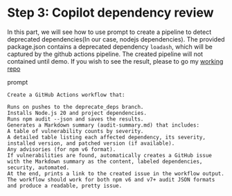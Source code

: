 # Step 3: Copilot dependency review

In this part, we will see how to use prompt to create a pipeline to detect deprecated dependencies(In our case, nodejs dependencies). The provided package.json contains a deprecated dependency `loadash`, which will be captured by the github actions pipeline. The created pipeline will not contained until demo. If you wish to see the result, please to go my [working repo](https://github.com/Zhiyuanlu000217/cst8922-demo/tree/deprecate_deps)

prompt
```
Create a GitHub Actions workflow that:

Runs on pushes to the deprecate_deps branch.
Installs Node.js 20 and project dependencies.
Runs npm audit --json and saves the results.
Generates a Markdown summary (audit-summary.md) that includes:
A table of vulnerability counts by severity.
A detailed table listing each affected dependency, its severity, installed version, and patched version (if available).
Any advisories (for npm v6 format).
If vulnerabilities are found, automatically creates a GitHub issue with the Markdown summary as the content, labeled dependencies, security, automated.
At the end, prints a link to the created issue in the workflow output.
The workflow should work for both npm v6 and v7+ audit JSON formats and produce a readable, pretty issue.
```